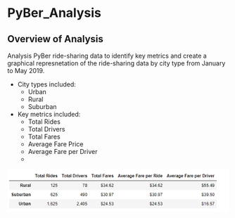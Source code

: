 # PyBer_Analysis
## Overview of Analysis
Analysis PyBer ride-sharing data to identify key metrics and create a graphical represnetation of the ride-sharing data by city type from January to May 2019.
- City types included:
  - Urban
  - Rural 
  - Suburban
- Key metrics included:
  - Total Rides
  - Total Drivers
  - Total Fares
  - Average Fare Price
  - Average Fare per Driver
  - 
![This is an image](https://github.com/fisher-n/PyBer_Analysis/blob/main/analysis/ChallengeChart.png)
